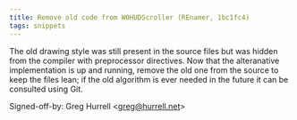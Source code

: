 ```yaml
---
title: Remove old code from WOHUDScroller (REnamer, 1bc1fc4)
tags: snippets
---
```


The old drawing style was still present in the source files but was hidden from the compiler with preprocessor directives. Now that the alteranative implementation is up and running, remove the old one from the source to keep the files lean; if the old algorithm is ever needed in the future it can be consulted using Git.

Signed-off-by: Greg Hurrell &lt;greg@hurrell.net&gt;
